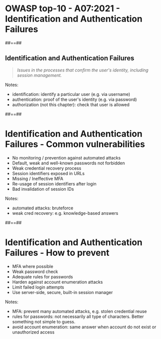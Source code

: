 <!-- .slide: class="transition" -->
# OWASP top-10 - A07:2021 - Identification and Authentication Failures



##==##
<!-- .slide: class="quote-slide" -->

## Identification and Authentication Failures

<blockquote>
<cite>
  Issues in the processes that confirm the user's identity, including session management.
</cite>
</blockquote>

Notes:
- identification: identify a particular user (e.g. via username)
- authentication: proof of the user's identity (e.g. via password)
- authorization (not this chapter): check that user is allowed


##==##

# Identification and Authentication Failures - Common vulnerabilities

- No monitoring / prevention against automated attacks
- Default, weak and well-known passwords not forbidden
- Weak credential recovery process
- Session identifiers exposed in URLs
- Missing / Ineffective MFA
- Re-usage of session identifiers after login
- Bad invalidation of session IDs
<!-- .element: class="list-fragment" -->

Notes:
- automated attacks: bruteforce
- weak cred recovery: e.g. knowledge-based answers



##==##

# Identification and Authentication Failures - How to prevent

- MFA where possible
- Weak password check
- Adequate rules for passwords
- Harden against account enumeration attacks
- Limit failed login attempts
- Use server-side, secure, built-in session manager
<!-- .element: class="list-fragment" -->

Notes:
- MFA: prevent many automated attacks, e.g. stolen credential reuse
- rules for passwords: not necessarily all type of characters. Better something not simple to guess.
- avoid account enumeration: same answer when account do not exist or unauthorized access
